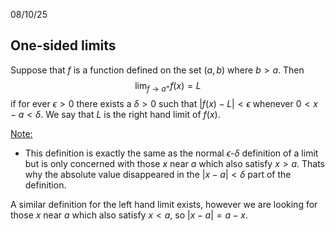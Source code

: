 08/10/25

## One-sided limits

Suppose that $f$ is a function defined on the set $(a,b)$ where $b > a$. Then
$$
\lim_{f\to a^+}f(x) = L
$$
if for ever $\epsilon > 0$ there exists a $\delta > 0$ such that $|f(x) - L| < \epsilon$ whenever $0 < x-a < \delta$. We say that $L$ is the right hand limit of $f(x)$.

<u>Note:</u>
- This definition is exactly the same as the normal $\epsilon$-$\delta$ definition of a limit but is only concerned with those $x$ near $a$ which also satisfy $x > a$. Thats why the absolute value disappeared in the $|x - a| < \delta$ part of the definition.

A similar definition for the left hand limit exists, however we are looking for those $x$ near $a$ which also satisfy $x < a$, so $|x -a| = a - x$.
